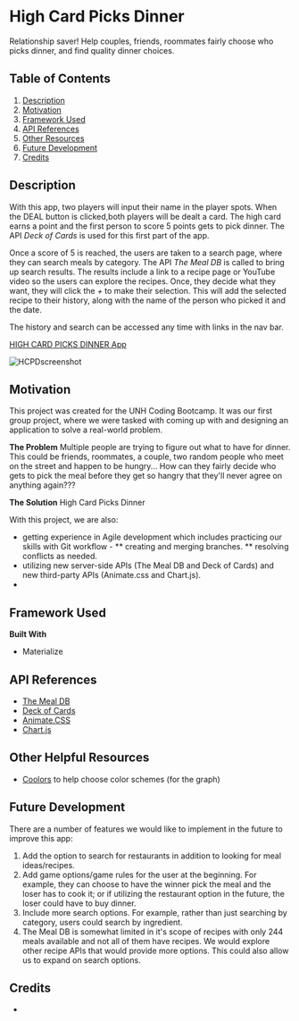 # High Card Picks Dinner
Relationship saver! Help couples, friends, roommates fairly choose who picks dinner, and find quality dinner choices.

## Table of Contents
1. [Description](#description)
2. [Motivation](#motivation)
3. [Framework Used](#framework-used)
4. [API References](#api-references)
5. [Other Resources](#other-helpful-resources)
6. [Future Development](#future-development)
7. [Credits](#credits)

## Description
With this app, two players will input their name in the player spots. When the DEAL button is clicked,both players will be dealt a card. The high card earns a point and the first person to score 5 points gets to pick dinner. The API *Deck of Cards* is used for this first part of the app.

Once a score of 5 is reached, the users are taken to a search page, where they can search meals by category. The API *The Meal DB* is called to bring up search results. The results include a link to a recipe page or YouTube video so the users can explore the recipes. Once, they decide what they want, they will click the _+_ to make their selection. This will add the selected recipe to their history, along with the name of the person who picked it and the date.

The history and search can be accessed any time with links in the nav bar.

[HIGH CARD PICKS DINNER App](https://tiffany-brand.github.io/high-card-picks-dinner/)

![HCPDscreenshot](https://user-images.githubusercontent.com/61219066/89104773-d144a900-d3e9-11ea-8427-b69330a37233.jpg)

## Motivation
This project was created for the UNH Coding Bootcamp. It was our first group project, where we were tasked with coming up with and designing an application to solve a real-world problem.

__The Problem__
Multiple people are trying to figure out what to have for dinner. This could be friends, roommates, a couple, two random people who meet on the street and happen to be hungry... How can they fairly decide who gets to pick the meal before they get so hangry that they'll never agree on anything again???

__The Solution__
High Card Picks Dinner

With this project, we are also:
* getting experience in Agile development which includes practicing our skills with Git workflow -
** creating and merging branches.
** resolving conflicts as needed.
* utilizing new server-side APIs (The Meal DB and Deck of Cards) and new third-party APIs (Animate.css and Chart.js).
*

## Framework Used

__Built With__
* Materialize

## API References
* [The Meal DB](https://www.themealdb.com/api.php)
* [Deck of Cards](https://deckofcardsapi.com/)
* [Animate.CSS](https://animate.style/)
* [Chart.js](https://www.chartjs.org/docs/latest/)

## Other Helpful Resources
* [Coolors](coolors.co) to help choose color schemes (for the graph)

## Future Development
There are a number of features we would like to implement in the future to improve this app:
1. Add the option to search for restaurants in addition to looking for meal ideas/recipes.
2. Add game options/game rules for the user at the beginning. For example, they can choose to have the winner pick the meal and the loser has to cook it; or if utilizing the restaurant option in the future, the loser could have to buy dinner.
3. Include more search options. For example, rather than just searching by category, users could search by ingredient.
4. The Meal DB is somewhat limited in it's scope of recipes with only 244 meals available and not all of them have recipes. We would explore other recipe APIs that would provide more options. This could also allow us to expand on search options.

## Credits

*

